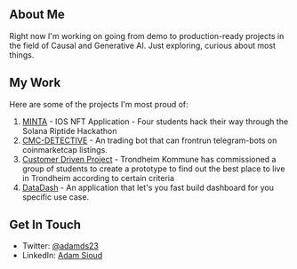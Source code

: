 

##  About Me

Right now I'm working on going from demo to production-ready projects in the field of Causal and Generative AI.
Just exploring, curious about most things. 

## My Work

Here are some of the projects I'm most proud of:

1. [MINTA](https://github.com/AdamSioud/sen) - IOS NFT Application - Four students hack their way through the Solana Riptide Hackathon
2. [CMC-DETECTIVE](https://github.com/AdamSioud/CMC-DETECTIVE) - An trading bot that can frontrun telegram-bots on coinmarketcap listings.
3. [Customer Driven Project]([https://github.com/AdamSioud/ProjectC](https://github.com/AdamSioud/Trondheim-Kommune-Kundeprosjekt)) - Trondheim Kommune has commissioned a group of students to create a prototype to find out the best place to live in Trondheim according to certain criteria
4. [DataDash](https://github.com/AdamSioud/Start-NTNU-Hackathon-2022) - An application that let's you fast build dashboard for you specific use case. 


## Get In Touch

- Twitter: [@adamds23](https://twitter.com/adamds23)
- LinkedIn: [Adam Sioud](https://www.linkedin.com/in/adamsioud)


<!---
adam-sioud/adam-sioud is a ✨ special ✨ repository because its `README.md` (this file) appears on your GitHub profile.
You can click the Preview link to take a look at your changes.
--->
